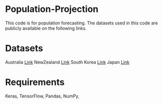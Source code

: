 # Population-Projection
This code is for population forecasting.
The datasets used in this code are publicly available on the following links.
# Datasets
Australia [Link](https://demographic-datasets-network.github.io/)
NewZealand [Link](https://demographic-datasets-network.github.io/)
South Korea [Link](https://kosis.kr/index/index.do)
Japan [Link](https://www.e-stat.go.jp/en/about)
# Requirements
Keras,
TensorFlow,
Pandas,
NumPy,
